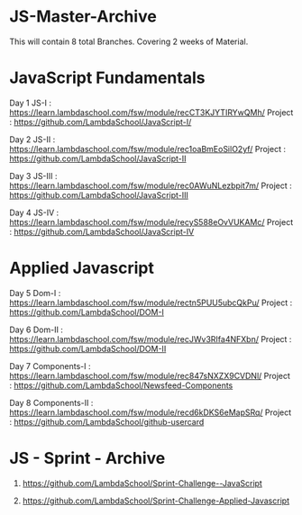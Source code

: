# JS-Master-Archive
This will contain 8 total Branches. Covering 2 weeks of Material. 

# JavaScript Fundamentals

Day 1 JS-I : https://learn.lambdaschool.com/fsw/module/recCT3KJYTIRYwQMh/
Project : https://github.com/LambdaSchool/JavaScript-I/
  
Day 2 JS-II : https://learn.lambdaschool.com/fsw/module/rec1oaBmEoSilO2yf/
  Project : https://github.com/LambdaSchool/JavaScript-II
  
Day 3 JS-III : https://learn.lambdaschool.com/fsw/module/rec0AWuNLezbpit7m/
  Project : https://github.com/LambdaSchool/JavaScript-III
  
Day 4 JS-IV : https://learn.lambdaschool.com/fsw/module/recyS588eOvVUKAMc/
  Project : https://github.com/LambdaSchool/JavaScript-IV

# Applied Javascript

Day 5 Dom-I : https://learn.lambdaschool.com/fsw/module/rectn5PUU5ubcQkPu/
  Project : https://github.com/LambdaSchool/DOM-I
 
Day 6 Dom-II : https://learn.lambdaschool.com/fsw/module/recJWv3RIfa4NFXbn/
  Project : https://github.com/LambdaSchool/DOM-II
  
Day 7 Components-I : https://learn.lambdaschool.com/fsw/module/rec847sNXZX9CVDNl/
  Project : https://github.com/LambdaSchool/Newsfeed-Components
  
Day 8 Components-II : https://learn.lambdaschool.com/fsw/module/recd6kDKS6eMapSRq/
  Project : https://github.com/LambdaSchool/github-usercard
  
# JS - Sprint - Archive 

1) https://github.com/LambdaSchool/Sprint-Challenge--JavaScript

2) https://github.com/LambdaSchool/Sprint-Challenge-Applied-Javascript
